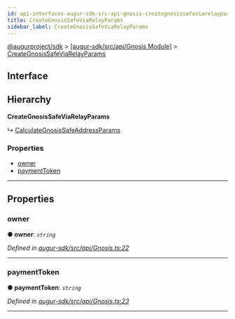 ```yaml
---
id: api-interfaces-augur-sdk-src-api-gnosis-creategnosissafeviarelayparams
title: CreateGnosisSafeViaRelayParams
sidebar_label: CreateGnosisSafeViaRelayParams
---
```


[@augurproject/sdk](api-readme.md) > [[augur-sdk/src/api/Gnosis Module]](api-modules-augur-sdk-src-api-gnosis-module.md) > [CreateGnosisSafeViaRelayParams](api-interfaces-augur-sdk-src-api-gnosis-creategnosissafeviarelayparams.md)

## Interface

## Hierarchy

**CreateGnosisSafeViaRelayParams**

↳  [CalculateGnosisSafeAddressParams](api-interfaces-augur-sdk-src-api-gnosis-calculategnosissafeaddressparams.md)

### Properties

* [owner](api-interfaces-augur-sdk-src-api-gnosis-creategnosissafeviarelayparams.md#owner)
* [paymentToken](api-interfaces-augur-sdk-src-api-gnosis-creategnosissafeviarelayparams.md#paymenttoken)

---

## Properties

<a id="owner"></a>

###  owner

**● owner**: *`string`*

*Defined in [augur-sdk/src/api/Gnosis.ts:22](https://github.com/AugurProject/augur/blob/1e1466f1d3/packages/augur-sdk/src/api/Gnosis.ts#L22)*

___
<a id="paymenttoken"></a>

###  paymentToken

**● paymentToken**: *`string`*

*Defined in [augur-sdk/src/api/Gnosis.ts:23](https://github.com/AugurProject/augur/blob/1e1466f1d3/packages/augur-sdk/src/api/Gnosis.ts#L23)*

___

